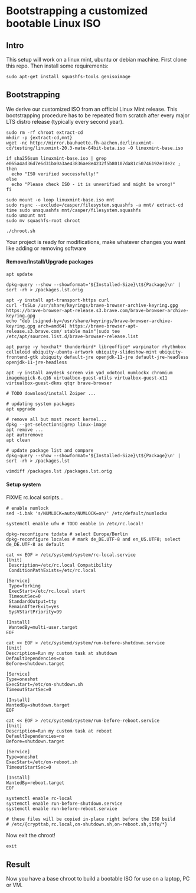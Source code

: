 # Bootstrapping a customized bootable Linux ISO

## Intro

This setup will work on a linux mint, ubuntu or debian machine. First clone this repo.
Then install some requirements:
```
sudo apt-get install squashfs-tools genisoimage 
```

## Bootstrapping

We derive our customized ISO from an official Linux Mint release.
This bootstrapping procedure has to be repeated from scratch after every major LTS distro release (typically every second year).

```
sudo rm -rf chroot extract-cd
mkdir -p {extract-cd,mnt}
wget -nc http://mirror.bauhuette.fh-aachen.de/linuxmint-cd/testing/linuxmint-20.3-mate-64bit-beta.iso -O linuxmint-base.iso

if sha256sum linuxmint-base.iso | grep e065a4ad36d7e6d31ba0a3ae43836ae8e4232f5b80107da81c50746192e7de2c ; then
  echo "ISO verified successfully!"
else
  echo "Please check ISO - it is unverified and might be wrong!"
fi

sudo mount -o loop linuxmint-base.iso mnt
sudo rsync --exclude=/casper/filesystem.squashfs -a mnt/ extract-cd
time sudo unsquashfs mnt/casper/filesystem.squashfs
sudo umount mnt
sudo mv squashfs-root chroot

./chroot.sh
```
Your project is ready for modifications, make whatever changes you want like adding or removing software

#### Remove/Install/Upgrade packages
```
apt update

dpkg-query --show --showformat='${Installed-Size}\t${Package}\n' | sort -rh > /packages.lst.orig

apt -y install apt-transport-https curl
curl -fsSLo /usr/share/keyrings/brave-browser-archive-keyring.gpg https://brave-browser-apt-release.s3.brave.com/brave-browser-archive-keyring.gpg
echo "deb [signed-by=/usr/share/keyrings/brave-browser-archive-keyring.gpg arch=amd64] https://brave-browser-apt-release.s3.brave.com/ stable main"|sudo tee /etc/apt/sources.list.d/brave-browser-release.list

apt purge -y hexchat* thunderbird* libreoffice* warpinator rhythmbox celluloid ubiquity-ubuntu-artwork ubiquity-slideshow-mint ubiquity-frontend-gtk ubiquity default-jre openjdk-11-jre default-jre-headless openjdk-11-jre-headless

apt -y install anydesk screen vim yad xdotool numlockx chromium imagemagick-6.q16 virtualbox-guest-utils virtualbox-guest-x11 virtualbox-guest-dkms qtqr brave-browser

# TODO download/install Zoiper ...

# updating system packages
apt upgrade 

# remove all but most recent kernel...
dpkg --get-selections|grep linux-image
apt remove ...
apt autoremove
apt clean

# update package list and compare
dpkg-query --show --showformat='${Installed-Size}\t${Package}\n' | sort -rh > /packages.lst

vimdiff /packages.lst /packages.lst.orig

```
#### Setup system
FIXME rc.local scripts...
```
# enable numlock
sed -i.bak 's/NUMLOCK=auto/NUMLOCK=on/' /etc/default/numlockx

systemctl enable ufw # TODO enable in /etc/rc.local!

dpkg-reconfigure tzdata # select Europe/Berlin
dpkg-reconfigure locales # mark de_DE.UTF-8 and en_US.UTF8; select de_DE.UTF-8 as default

cat << EOF > /etc/systemd/system/rc-local.service
[Unit]
 Description=/etc/rc.local Compatibility
 ConditionPathExists=/etc/rc.local
 
[Service]
 Type=forking
 ExecStart=/etc/rc.local start
 TimeoutSec=0
 StandardOutput=tty
 RemainAfterExit=yes
 SysVStartPriority=99
 
[Install]
 WantedBy=multi-user.target
EOF

cat << EOF > /etc/systemd/system/run-before-shutdown.service
[Unit]
Description=Run my custom task at shutdown
DefaultDependencies=no
Before=shutdown.target

[Service]
Type=oneshot
ExecStart=/etc/on-shutdown.sh
TimeoutStartSec=0

[Install]
WantedBy=shutdown.target
EOF

cat << EOF > /etc/systemd/system/run-before-reboot.service
[Unit]
Description=Run my custom task at reboot
DefaultDependencies=no
Before=shutdown.target

[Service]
Type=oneshot
ExecStart=/etc/on-reboot.sh
TimeoutStartSec=0

[Install]
WantedBy=reboot.target
EOF

systemctl enable rc-local
systemctl enable run-before-shutdown.service 
systemctl enable run-before-reboot.service

# these files will be copied in-place right before the ISO build
# /etc/{crypttab,rc.local,on-shutdown.sh,on-reboot.sh,info/*}
```

Now exit the chroot!

```
exit
```

## Result

Now you have a base chroot to build a bootable ISO for use on a laptop, PC or VM.

